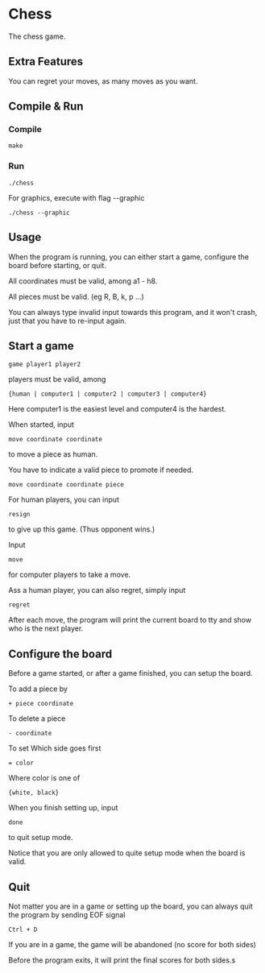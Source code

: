 # Chess

The chess game.

## Extra Features

You can regret your moves, as many moves as you want.

## Compile & Run

### Compile

```
make
```

### Run

```
./chess
```
For graphics, execute with flag --graphic
```
./chess --graphic
```

## Usage

When the program is running, you can either start a game, configure the board before starting, or quit.

All coordinates must be valid, among a1 - h8.

All pieces must be valid. (eg R, B, k, p ...)

You can always type invalid input towards this program, and it won't crash, just that you have to re-input again.

## Start a game

```
game player1 player2
```

players must be valid, among

```
{human | computer1 | computer2 | computer3 | computer4}
```

Here computer1 is the easiest level and computer4 is the hardest.

When started, input

```
move coordinate coordinate
```

to move a piece as human.

You have to indicate a valid piece to promote if needed.

```
move coordinate coordinate piece
```

For human players, you can input

```
resign
```

to give up this game. (Thus opponent wins.)

Input

```
move
```

for computer players to take a move.

Ass a human player, you can also regret, simply input

```
regret
```
After each move, the program will print the current board to tty and show who is the next player.

## Configure the board

Before a game started, or after a game finished, you can setup the board.

To add a piece by

```
+ piece coordinate
```

To delete a piece

```
- coordinate
```

To set Which side goes first

```
= color
```
Where color is one of

```
{white, black}
```

When you finish setting up, input

```
done
```

to quit setup mode.

Notice that you are only allowed to quite setup mode when the board is valid.

## Quit

Not matter you are in a game or setting up the board, you can always quit the program by sending EOF signal

```
Ctrl + D
```
If you are in a game, the game will be abandoned (no score for both sides)

Before the program exits, it will print the final scores for both sides.s